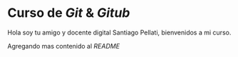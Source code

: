 # Curso de _Git_ & _Gitub_

Hola soy tu amigo y docente digital Santiago Pellati, bienvenidos a mi curso.

Agregando mas contenido al _README_

